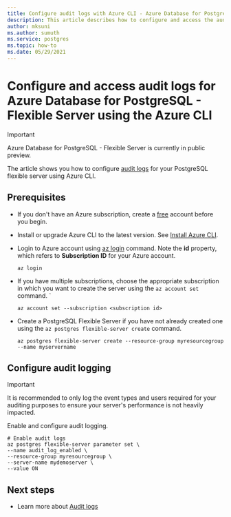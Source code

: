 ```yaml
---
title: Configure audit logs with Azure CLI - Azure Database for PostgreSQL - Flexible Server
description: This article describes how to configure and access the audit logs in Azure Database for PostgreSQL Flexible Server from the Azure CLI.
author: mksuni
ms.author: sumuth
ms.service: postgres
ms.topic: how-to
ms.date: 05/29/2021
---
```


# Configure and access audit logs for Azure Database for PostgreSQL - Flexible Server using the Azure CLI

> [!IMPORTANT]
> Azure Database for PostgreSQL - Flexible Server is currently in public preview.

The article shows you how to configure [audit logs](concepts-audit-logs.md) for your PostgreSQL flexible server using Azure CLI.

## Prerequisites

- If you don't have an Azure subscription, create a [free](https://azure.microsoft.com/free/) account before you begin.
- Install or upgrade Azure CLI to the latest version. See [Install Azure CLI](/cli/azure/install-azure-cli).
-  Login to Azure account using [az login](/cli/azure/reference-index#az_login) command. Note the **id** property, which refers to **Subscription ID** for your Azure account.

    ```azurecli-interactive
    az login
    ````

- If you have multiple subscriptions, choose the appropriate subscription in which you want to create the server using the ```az account set``` command.
`
    ```azurecli
    az account set --subscription <subscription id>
    ```

- Create a PostgreSQL Flexible Server if you have not already created one using the ```az postgres flexible-server create``` command.

    ```azurecli
    az postgres flexible-server create --resource-group myresourcegroup --name myservername
    ```

## Configure audit logging

>[!IMPORTANT]
> It is recommended to only log the event types and users required for your auditing purposes to ensure your server's performance is not heavily impacted.

Enable and configure audit logging.

```azurecli
# Enable audit logs
az postgres flexible-server parameter set \
--name audit_log_enabled \
--resource-group myresourcegroup \
--server-name mydemoserver \
--value ON
```

## Next steps
- Learn more about [Audit logs](concepts-audit-logs.md)

